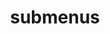---
layout: page
title: submenus
nav: false
nav_order: 6
dropdown: false
# children: 
#     - title: publications
#       permalink: /publications/
#     - title: divider
#     - title: projects
#       permalink: /projects/
---